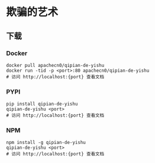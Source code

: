 # 欺骗的艺术

## 下载

### Docker

```
docker pull apachecn0/qipian-de-yishu
docker run -tid -p <port>:80 apachecn0/qipian-de-yishu
# 访问 http://localhost:{port} 查看文档
```

### PYPI

```
pip install qipian-de-yishu
qipian-de-yishu <port>
# 访问 http://localhost:{port} 查看文档
```

### NPM

```
npm install -g qipian-de-yishu
qipian-de-yishu <port>
# 访问 http://localhost:{port} 查看文档
```